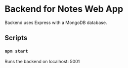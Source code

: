 # Backend  for Notes Web App

Backend uses Express with a MongoDB database.

## Scripts

### `npm start`

Runs the backend on localhost: 5001
